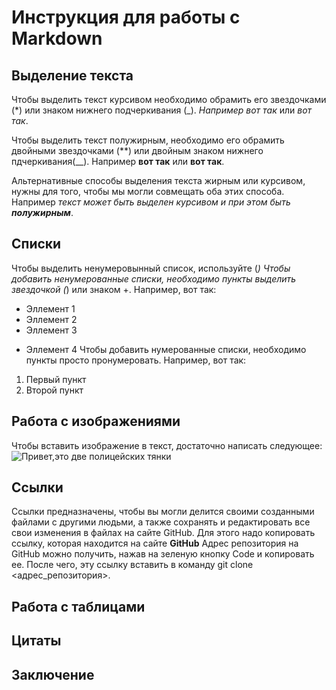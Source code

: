 # Инструкция для работы с Markdown

## Выделение текста

Чтобы выделить текст курсивом необходимо обрамить его звездочками (*) или знаком нижнего подчеркивания (_). *Например вот так* или _вот так_.

Чтобы выделить текст полужирным, необходимо его обрамить двойными звездочками (**) или двойным знаком нижнего пдчеркивания(__). Например **вот так** или __вот так__.

Альтернативные способы выделения текста жирным или курсивом, нужны для того, чтобы мы могли совмещать оба этих способа. Например _текст может быть выделен курсивом и при этом быть **полужирным**_.
## Списки
Чтобы выделить ненумеровынный список, используйте (*)
Чтобы добавить ненумерованные списки, необходимо пункты выделить звездочкой (*) или знаком +. Например, вот так:
* Эллемент 1
* Эллемент 2
* Эллемент 3
+ Эллемент 4
Чтобы добавить нумерованные списки, необходимо пункты просто пронумеровать. Например, вот так:
1. Первый пункт
2. Второй пункт
## Работа с изображениями

Чтобы вставить изображение в текст, достаточно написать следующее: ![Привет,это две полицейских тянки](тянки.webp)
## Ссылки
Ссылки предназначены, чтобы вы могли делится своими созданными файлами с другими людьми, а также сохранять и редактировать все свои изменения в файлах на сайте GitHub. Для этого надо копировать ссылку, которая находится на сайте **GitHub**  Адрес репозитория на GitHub можно получить, нажав на зеленую кнопку Code и копировать ее. После чего, эту ссылку вставить в команду git clone <адрес_репозитория>.
## Работа с таблицами

## Цитаты

## Заключение